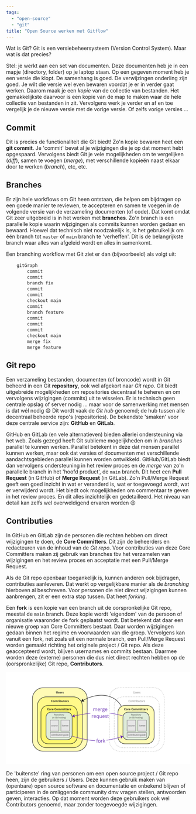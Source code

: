 ```yaml
---
tags:
  - "open-source"
  - "git"
title: "Open Source werken met Gitflow"
---
```


Wat is Git? Git is een versiebeheersysteem (Version Control System). Maar wat is
dat precies?

Stel: je werkt aan een set van documenten. Deze documenten heb je in een mapje
(directory, folder) op je laptop staan. Op een gegeven moment heb je een versie
die klopt. De samenhang is goed. De verwijzingen onderling zijn goed. Je wilt
die versie wel even bewaren voordat je er in verder gaat werken. Daarom maak je
een _kopie_ van de collectie van bestanden. Het gemakkelijkste daarvoor is een
kopie van de map te maken waar de hele collectie van bestanden in zit.
Vervolgens werk je verder en af en toe vergelijk je de nieuwe versie met de
vorige versie. Of zelfs vorige versies ...

## Commit

Dit is precies de functionaliteit die Git biedt! Zo'n kopie bewaren heet een
**git commit**. Je 'commit' bevat al je wijzigingen die je op dat moment hebt
opgespaard. Vervolgens biedt Git je vele mogelijkheden om te vergelijken
(_diff_), samen te voegen (_merge_), met verschillende kopieën naast elkaar door
te werken (_branch_), etc, etc.

## Branches

Er zijn hele workflows om Git heen ontstaan, die helpen om bijdragen op een
goede manier te reviewen, te accepteren en samen te voegen in de volgende versie
van de verzameling documenten (of code). Dat komt omdat Git zeer uitgebreid is
in het werken met **branches**. Zo'n branch is een parallelle kopie waarin
wijzigingen als commits kunnen worden gedaan en bewaard. Hoewel dat technisch
niet noodzakelijk is, is het gebruikelijk om één branch tot `master` of `main`
branch te 'verheffen'. Dit is de belangrijkste branch waar alles van afgeleid
wordt en alles in samenkomt.

Een branching workflow met Git ziet er dan (bijvoorbeeld) als volgt uit:

```mermaid
    gitGraph
        commit
        commit
        branch fix
        commit
        commit
        checkout main
        commit
        branch feature
        commit
        commit
        commit
        checkout main
        merge fix
        merge feature
```

## Git repo

Een verzameling bestanden, documenten (of broncode) wordt in Git beheerd in een
Git **repository**, ook wel afgekort naar _Git repo_. Git biedt uitgebreide
mogelijkheden om repositories decentraal te beheren en om vervolgens wijzigingen
(commits) uit te wisselen. Er is technisch geen centrale opslag of server nodig
... maar voor de samenwerking met mensen is dat wél nodig 😄 Dit wordt vaak de
_Git hub_ genoemd; de hub tussen alle decentraal beheerde repo's (repositories).
De bekendste 'smaken' voor deze centrale service zijn: **GitHub** en **GitLab**.

GitHub en GitLab (en vele alternatieven) bieden allerlei ondersteuning via het
web. Zoals gezegd heeft Git sublieme mogelijkheden om in _branches_ parallel te
kunnen werken. Parallel betekent in deze dat mensen parallel kunnen werken, maar
ook dat versies of documenten met verschillende aandachtsgebieden parallel
kunnen worden ontwikkeld. GitHub/GitLab biedt dan vervolgens ondersteuning in
het review proces en de _merge_ van zo'n parallelle branch in het 'hoofd
product', de `main` branch. Dit heet een **Pull Request** (in GitHub) of **Merge
Request** (in GitLab). Zo'n Pull/Merge Request geeft een goed inzicht in wat er
veranderd is, wat er toegevoegd wordt, wat er verwijderd wordt. Het biedt ook
mogelijkheden om commentaar te geven in het review proces. En dit alles
inzichtelijk en gedetailleerd. Het niveau van detail kan zelfs wel overweldigend
ervaren worden 😉

## Contributies

In GitHub en GitLab zijn de personen die rechten hebben om direct wijzigingen te
doen, de **Core Committers**. Dit zijn de beheerders en redacteuren van de
inhoud van de _Git repo_. Voor contributies van deze Core Committers maken zij
gebruik van branches tbv het verzamelen van wijzigingen en het review proces en
acceptatie met een Pull/Merge Request.

Als de Git repo openbaar toegankelijk is, kunnen anderen ook bijdragen,
contributies aanleveren. Dat werkt op vergelijkbare manier als de _branching_
hierboven al beschreven. Voor personen die niet direct wijzigingen kunnen
aanbrengen, zit er een extra stap tussen. Dat heet _forking_.

Een **fork** is een kopie van een branch uit de oorspronkelijke Git repo,
meestal de `main` branch. Deze kopie wordt 'eigendom' van de persoon of
organisatie waaronder de fork geplaatst wordt. Dat betekent dat daar een nieuwe
groep van Core Committers bestaat. Daar worden wijzigingen gedaan binnen het
regime en voorwaarden van die groep. Vervolgens kan vanuit een fork, net zoals
uit een normale branch, een Pull/Merge Request worden gemaakt richting het
originele project / Git repo. Als deze geaccepteerd wordt, blijven usernames en
commits bestaan. Daarmee worden deze (externe) personen die dus niet direct
rechten hebben op de (oorspronkelijke) Git repo, **Contributors**.

![Pull Request flow](./img/45be3fdbf896da188ba5a3fe3c029bc1f6d5fc78.png)

De 'buitenste' ring van personen om een open source project / Git repo heen,
zijn de gebruikers / Users. Deze kunnen gebruik maken van (openbare) open source
software en documentatie en onbekend blijven of participeren in de omliggende
community dmv vragen stellen, antwoorden geven, interacties. Op dat moment
worden deze gebruikers ook wel Contributors genoemd, maar zonder toegevoegde
wijzigingen.
